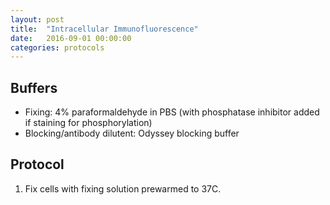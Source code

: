 ```yaml
---
layout: post
title:  "Intracellular Immunofluorescence"
date:   2016-09-01 00:00:00
categories: protocols
---
```


## Buffers
- Fixing: 4% paraformaldehyde in PBS (with phosphatase inhibitor added if staining for phosphorylation)
- Blocking/antibody dilutent: Odyssey blocking buffer

## Protocol

1. Fix cells with fixing solution prewarmed to 37C.
